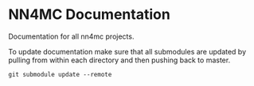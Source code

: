 # NN4MC Documentation
Documentation for all nn4mc projects.

To update documentation make sure that all submodules are updated by pulling from within each directory and then pushing back to master.

`git submodule update --remote`
